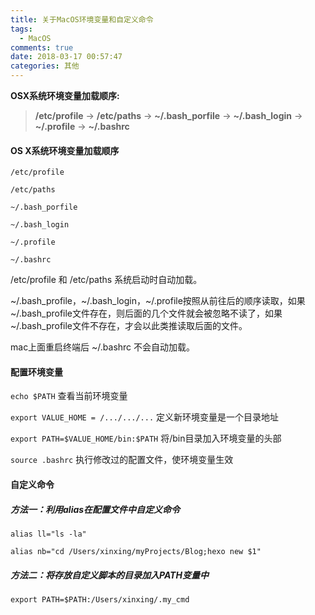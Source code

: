 ```yaml
---
title: 关于MacOS环境变量和自定义命令
tags:
  - MacOS
comments: true
date: 2018-03-17 00:57:47
categories: 其他
---
```

**OSX系统环境变量加载顺序:**

> **/etc/profile** -> **/etc/paths** -> **~/.bash_porfile** -> **~/.bash_login** -> **~/.profile** -> **~/.bashrc**

<!-- more -->

#### OS X系统环境变量加载顺序

```shell
/etc/profile

/etc/paths

~/.bash_porfile

~/.bash_login

~/.profile

~/.bashrc
```


/etc/profile 和 /etc/paths 系统启动时自动加载。

~/.bash_profile，~/.bash_login，~/.profile按照从前往后的顺序读取，如果~/.bash_profile文件存在，则后面的几个文件就会被忽略不读了，如果~/.bash_profile文件不存在，才会以此类推读取后面的文件。

mac上面重启终端后 ~/.bashrc 不会自动加载。

#### 配置环境变量

`echo $PATH` 查看当前环境变量

`export VALUE_HOME = /.../.../...` 定义新环境变量是一个目录地址

`export PATH=$VALUE_HOME/bin:$PATH` 将/bin目录加入环境变量的头部

`source .bashrc` 执行修改过的配置文件，使环境变量生效

#### 自定义命令

##### 方法一：利用alias在配置文件中自定义命令

`alias ll="ls -la"` 

`alias nb="cd /Users/xinxing/myProjects/Blog;hexo new $1"`

##### 方法二：将存放自定义脚本的目录加入PATH变量中

`export PATH=$PATH:/Users/xinxing/.my_cmd`